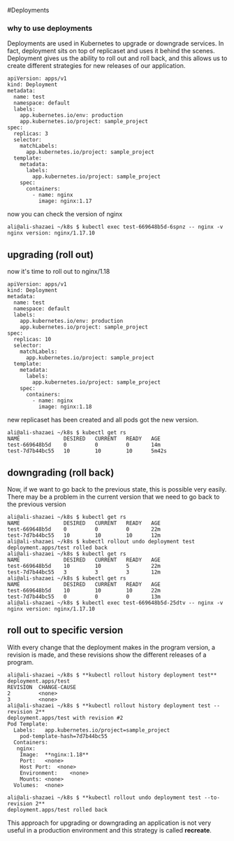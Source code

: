 #Deployments
### why to use deployments 
Deployments are used in Kubernetes to upgrade or downgrade services. In fact, deployment sits on top of replicaset and uses it behind the scenes. Deployment gives us the ability to roll out and roll back, and this allows us to create different strategies for new releases of our application.

```
apiVersion: apps/v1
kind: Deployment
metadata:
  name: test
  namespace: default
  labels:
    app.kubernetes.io/env: production
    app.kubernetes.io/project: sample_project
spec:
  replicas: 3
  selector:
    matchLabels:
      app.kubernetes.io/project: sample_project
  template:
    metadata:
      labels:
        app.kubernetes.io/project: sample_project
    spec:
      containers:
        - name: nginx
          image: nginx:1.17
```
now you can check the version of nginx

```
ali@ali-shazaei ~/k8s $ kubectl exec test-669648b5d-6spnz -- nginx -v
nginx version: nginx/1.17.10
```
## upgrading (roll out)
now it's time to roll out to nginx/1.18
```
apiVersion: apps/v1
kind: Deployment
metadata:
  name: test
  namespace: default
  labels:
    app.kubernetes.io/env: production
    app.kubernetes.io/project: sample_project
spec:
  replicas: 10
  selector:
    matchLabels:
      app.kubernetes.io/project: sample_project
  template:
    metadata:
      labels:
        app.kubernetes.io/project: sample_project
    spec:
      containers:
        - name: nginx
          image: nginx:1.18

```

new replicaset has been created and all pods got the new version.
```
ali@ali-shazaei ~/k8s $ kubectl get rs
NAME              DESIRED   CURRENT   READY   AGE
test-669648b5d    0         0         0       14m
test-7d7b44bc55   10        10        10      5m42s
```

## downgrading (roll back)
Now, if we want to go back to the previous state, this is possible very easily. There may be a problem in the current version that we need to go back to the previous version
```
ali@ali-shazaei ~/k8s $ kubectl get rs
NAME              DESIRED   CURRENT   READY   AGE
test-669648b5d    0         0         0       22m
test-7d7b44bc55   10        10        10      12m
ali@ali-shazaei ~/k8s $ kubectl rollout undo deployment test
deployment.apps/test rolled back
ali@ali-shazaei ~/k8s $ kubectl get rs
NAME              DESIRED   CURRENT   READY   AGE
test-669648b5d    10        10        5       22m
test-7d7b44bc55   3         3         3       12m
ali@ali-shazaei ~/k8s $ kubectl get rs
NAME              DESIRED   CURRENT   READY   AGE
test-669648b5d    10        10        10      22m
test-7d7b44bc55   0         0         0       13m
ali@ali-shazaei ~/k8s $ kubectl exec test-669648b5d-25dtv -- nginx -v
nginx version: nginx/1.17.10
```
## roll out to specific version
With every change that the deployment makes in the program version, a revision is made, and these revisions show the different releases of a program.
```
ali@ali-shazaei ~/k8s $ **kubectl rollout history deployment test**
deployment.apps/test 
REVISION  CHANGE-CAUSE
2         <none>
3         <none>
ali@ali-shazaei ~/k8s $ **kubectl rollout history deployment test --revision 2**
deployment.apps/test with revision #2
Pod Template:
  Labels:	app.kubernetes.io/project=sample_project
	pod-template-hash=7d7b44bc55
  Containers:
   nginx:
    Image:	**nginx:1.18**
    Port:	<none>
    Host Port:	<none>
    Environment:	<none>
    Mounts:	<none>
  Volumes:	<none>

ali@ali-shazaei ~/k8s $ **kubectl rollout undo deployment test --to-revision 2**
deployment.apps/test rolled back

```
This approach for upgrading or downgrading an application is not very useful in a production environment and this strategy is called **recreate**.
